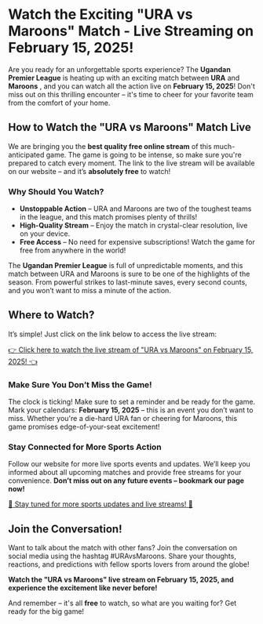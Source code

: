 # Watch the Exciting "URA vs Maroons" Match - Live Streaming on February 15, 2025!

Are you ready for an unforgettable sports experience? The **Ugandan Premier League** is heating up with an exciting match between **URA** and **Maroons** , and you can watch all the action live on **February 15, 2025**! Don't miss out on this thrilling encounter – it's time to cheer for your favorite team from the comfort of your home.

## How to Watch the "URA vs Maroons" Match Live

We are bringing you the **best quality free online stream** of this much-anticipated game. The game is going to be intense, so make sure you're prepared to catch every moment. The link to the live stream will be available on our website – and it’s **absolutely free** to watch!

### Why Should You Watch?

- **Unstoppable Action** – URA and Maroons are two of the toughest teams in the league, and this match promises plenty of thrills!
- **High-Quality Stream** – Enjoy the match in crystal-clear resolution, live on your device.
- **Free Access** – No need for expensive subscriptions! Watch the game for free from anywhere in the world!

The **Ugandan Premier League** is full of unpredictable moments, and this match between URA and Maroons is sure to be one of the highlights of the season. From powerful strikes to last-minute saves, every second counts, and you won’t want to miss a minute of the action.

## Where to Watch?

It’s simple! Just click on the link below to access the live stream:

[👉 Click here to watch the live stream of "URA vs Maroons" on February 15, 2025! 👈](https://tinyurl.com/livestreamfreeo?st=URA+vs+Maroons&si=ghc)

### Make Sure You Don’t Miss the Game!

The clock is ticking! Make sure to set a reminder and be ready for the game. Mark your calendars: **February 15, 2025** – this is an event you don’t want to miss. Whether you're a die-hard URA fan or cheering for Maroons, this game promises edge-of-your-seat excitement!

### Stay Connected for More Sports Action

Follow our website for more live sports events and updates. We’ll keep you informed about all upcoming matches and provide free streams for your convenience. **Don’t miss out on any future events – bookmark our page now!**

[🔔 Stay tuned for more sports updates and live streams! 🔔](https://tinyurl.com/livestreamfreeo?st=URA+vs+Maroons&si=ghc)

## Join the Conversation!

Want to talk about the match with other fans? Join the conversation on social media using the hashtag #URAvsMaroons. Share your thoughts, reactions, and predictions with fellow sports lovers from around the globe!

**Watch the "URA vs Maroons" live stream on February 15, 2025, and experience the excitement like never before!**

And remember – it's all **free** to watch, so what are you waiting for? Get ready for the big game!
